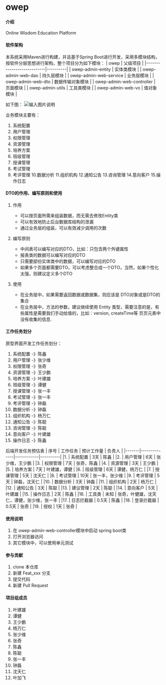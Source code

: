 # owep

#### 介绍
Online Wisdom Education Platform

#### 软件架构
本系统采用Maven进行构建，并且基于Spring Boot进行开发，采用多模块结构，按软件分层思想进行架构，整个项目分为如下模块：
| owep                      | 父级项目     |
|---------------------------|----------|
| owep-admin-entity         | 实体类模块    |
| owep-admin-web-dao        | 持久层模块    |
| owep-admin-web-service    | 业务层模块    |
| owep-admin-web-dto        | 数据传输对象模块 |
| owep-admin-web-controller | 页面模块     |
| owep-admin-utils          | 工具类模块    |
| owep-admin-web-vo         | 值对象模块    |

如下图：
![输入图片说明](https://images.gitee.com/uploads/images/2020/0628/224143_15bc2620_1104083.png "屏幕截图.png")

业务模块主要有：
1. 系统配置
2. 用户管理
3. 权限管理
4. 资源管理
5. 培养方案
6. 班级管理
7. 授课管理
8. 考试管理
9. 考评管理
10.数据分析
11.组织机构
12.通知公告
13.咨询管理
14.意向客户
15.操作日志

#### DTO的作用、编写原则和使用
1. 作用
    * 可以按页面所需来组装数据，而无需去修改Entity类
    * 可以有效地防止后台数据库结构的泄漏
    * 通过业务层的组装，可以有效减少调用的次数

2. 编写原则
    * 中间表可以编写对应的DTO，比如：只包含两个外键属性
    * 报表类的数据可以编写对应的DTO
    * 只需要部份实体类中的数据，可以编写对应的DTO
    * 如果多个页面都需要DTO，可以考虑整合成一个DTO，当然，如果个性化太强，则建议定义多个DTO
    
3. 使用
    * 在业务层中，如果需要返回数据或数据集，则应该是 DTO对象或是DTO的集合
    * 在业务层中，方法的参数，建议继续使用 Entity 类型，需要注意的是，有些属性是需要我们手动给值的，比如：version, createTime等 页页元素中没有收集的信息.
    
#### 工作任务划分
原型界面开发工作任务划分：
1. 系统配置  -》陈鑫
2. 用户管理  -》张少维
3. 权限管理  -》张奇
4. 资源管理  -》王少鹏
5. 培养方案  -》叶建雄
6. 班级管理  -》谭健
7. 授课管理  -》张一丰
8. 考试管理  -》张一丰
9. 考评管理  -》钟磊
10. 数据分析  -》钟磊
11. 组织机构  -》杨万仁
12. 通知公告  -》陈聪
13. 咨询管理  -》陈聪
14. 意向客户  -》叶建雄
15. 操作日志  -》陈鑫

后端开发任务预估表
| 序号  | 工作任务      |  预计工作量 |  负责人  |
|-------|--------------|------------|----------|
|1.     | 系统配置      |    3天        | 陈鑫     |
|2.     | 用户管理      |    6天        | 张少维，王少鹏  |
|3.     | 权限管理      |    7天        | 张奇，陈鑫   |
|4.     | 资源管理      |    3天       | 王少鹏   |
|5.     | 培养方案      |    7天       | 叶建雄，谭健   |
|6.     | 班级管理      |    6天        | 谭健，杨万仁    |
|7.     | 授课管理      |    5天       | 沈天仁  |
|8.     | 考试管理      |    10天        | 张一丰，张少维  |
|9.     | 考评管理      |     5天       | 钟磊，沈天仁    |
|10.    | 数据分析      |      3天      | 钟磊    |
|11.    | 组织机构      |      2天      | 杨万仁  |
|12.    | 通知公告      |      3天      | 陈聪    | 
|13.    | 建议管理      |    2天        | 陈聪    |
|14.    | 意向客户      |    5天        | 叶建雄  |
|15.    | 操作日志      |     2天       | 陈鑫    |
|16.    | 工具类        |    未知       | 张奇，叶健雄，沈天仁，谭健，张少维，张一丰 |
|17.    | 日志拦截器    |    0.5天      | 陈鑫    |
|18.    | 登录拦截器    |    0.5天      | 张奇    |
|19.    | 授权          |    1天        | 张奇    |

#### 使用说明

1.  在 owep-admin-web-controller模块中启动 spring boot类
2.  打开浏览器访问
3.  其它模块中，可以使用单元测试

#### 参与贡献

1.  clone 本仓库
2.  新建 Feat_xxx 分支
3.  提交代码
4.  新建 Pull Request


#### 项目组成员

1.  叶建雄
2.  谭健
3.  王少鹏
4.  杨万仁
5.  张少维
6.  张奇
7.  陈鑫
8.  陈聪
9.  张一丰
10. 钟磊
11. 沈天仁
12. 叶加飞
